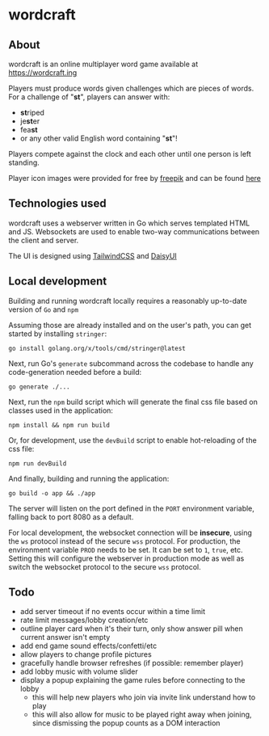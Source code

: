 # wordcraft

## About
wordcraft is an online multiplayer word game available at https://wordcraft.ing

Players must produce words given challenges which are pieces of words. For a challenge of "**st**", players can answer with:
- **st**riped
- je**st**er
- fea**st**
- or any other valid English word containing "**st**"!

Players compete against the clock and each other until one person is left standing.

Player icon images were provided for free by [freepik](https://freepik.com) and can be found [here](https://www.freepik.com/free-vector/cute-animal-icons-collection_1121413.htm)

## Technologies used
wordcraft uses a webserver written in Go which serves templated HTML and JS. Websockets are used to enable two-way communications between the client and server.

The UI is designed using [TailwindCSS](https://tailwindcss.com/) and [DaisyUI](https://daisyui.com/)

## Local development
Building and running wordcraft locally requires a reasonably up-to-date version of `Go` and `npm`

Assuming those are already installed and on the user's path, you can get started by installing `stringer`:

`go install golang.org/x/tools/cmd/stringer@latest`

Next, run Go's `generate` subcommand across the codebase to handle any code-generation needed before a build:

`go generate ./...`

Next, run the `npm` build script which will generate the final css file based on classes used in the application:

`npm install && npm run build`

Or, for development, use the `devBuild` script to enable hot-reloading of the css file:

`npm run devBuild`

And finally, building and running the application:

`go build -o app && ./app`

The server will listen on the port defined in the `PORT` environment variable, falling back to port 8080 as a default.

For local development, the websocket connection will be **insecure**, using the `ws` protocol instead of the secure `wss` protocol.
For production, the environment variable `PROD` needs to be set. It can be set to `1`, `true`, etc. Setting this will configure the webserver in production mode as well as switch the websocket protocol to the secure `wss` protocol.



## Todo
- add server timeout if no events occur within a time limit
- rate limit messages/lobby creation/etc
- outline player card when it's their turn, only show answer pill when current answer isn't empty
- add end game sound effects/confetti/etc
- allow players to change profile pictures
- gracefully handle browser refreshes (if possible: remember player)
- add lobby music with volume slider
- display a popup explaining the game rules before connecting to the lobby 
  - this will help new players who join via invite link understand how to play
  - this will also allow for music to be played right away when joining, since dismissing the popup counts as a DOM interaction
